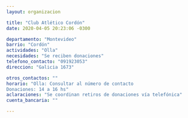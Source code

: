 ```yaml
---
layout: organizacion

title: "Club Atlético Cordón"
date: 2020-04-05 20:23:06 -0300

departamento: "Montevideo"
barrio: "Cordón"
actividades: "Olla"
necesidades: "Se reciben donaciones"
telefono_contacto: "091923053"
direccion: "Galicia 1673"

otros_contactos: ""
horario: "Olla: Consultar al número de contacto
Donaciones: 14 a 16 hs"
aclaraciones: "Se coordinan retiros de donaciones vía telefónica"
cuenta_bancaria: ""

---
```

